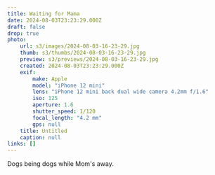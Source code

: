 ```yaml
---
title: Waiting for Mama
date: 2024-08-03T23:23:29.000Z
draft: false
drop: true
photo:
    url: s3/images/2024-08-03-16-23-29.jpg
    thumb: s3/thumbs/2024-08-03-16-23-29.jpg
    preview: s3/previews/2024-08-03-16-23-29.jpg
    created: 2024-08-03T23:23:29.000Z
    exif:
        make: Apple
        model: "iPhone 12 mini"
        lens: "iPhone 12 mini back dual wide camera 4.2mm f/1.6"
        iso: 125
        aperture: 1.6
        shutter_speed: 1/120
        focal_length: "4.2 mm"
        gps: null
    title: Untitled
    caption: null
links: []
---
```


Dogs being dogs while Mom's away.
